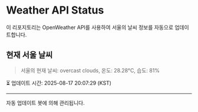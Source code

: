 
# Weather API Status

이 리포지토리는 OpenWeather API를 사용하여 서울의 날씨 정보를 자동으로 업데이트합니다.

## 현재 서울 날씨
> 서울의 현재 날씨: overcast clouds, 온도: 28.28°C, 습도: 81%

⏳ 업데이트 시간: 2025-08-17 20:07:29 (KST)

---
자동 업데이트 봇에 의해 관리됩니다.

